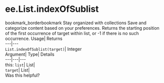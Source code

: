  
#  ee.List.indexOfSublist 
bookmark_borderbookmark Stay organized with collections  Save and categorize content based on your preferences.
Returns the starting position of the first occurrence of target within list, or -1 if there is no such occurrence. 
Usage| Returns  
---|---  
`List.indexOfSublist(target)`| Integer  
Argument| Type| Details  
---|---|---  
this: `list`| List|   
`target`| List|   
Was this helpful?
